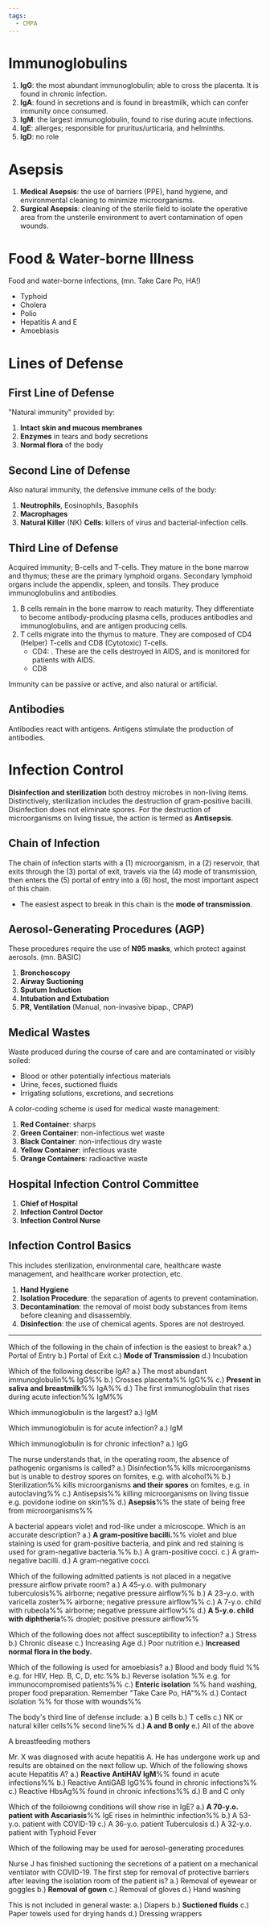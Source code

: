 ```yaml
---
tags:
  - CMPA
---
```

# Immunoglobulins
1. **IgG**: the most abundant immunoglobulin; able to cross the placenta. It is found in chronic infection.
2. **IgA**: found in secretions and is found in breastmilk, which can confer immunity once consumed.
3. **IgM**: the largest immunoglobulin, found to rise during acute infections.
4. **IgE**: allerges; responsible for pruritus/urticaria, and helminths.
5. **IgD**: no role
# Asepsis
1. **Medical Asepsis**: the use of barriers (PPE), hand hygiene, and environmental cleaning to minimize microorganisms.
2. **Surgical Asepsis**: cleaning of the sterile field to isolate the operative area from the unsterile environment to avert contamination of open wounds.
# Food & Water-borne Illness
Food and water-borne infections, (mn. Take Care Po, HA!)
- Typhoid
- Cholera
- Polio
- Hepatitis A and E
- Amoebiasis
# Lines of Defense
## First Line of Defense
"Natural immunity" provided by:
1. **Intact skin and mucous membranes**
2. **Enzymes** in tears and body secretions
3. **Normal flora** of the body
## Second Line of Defense
Also natural immunity, the defensive immune cells of the body:
1. **Neutrophils**, Eosinophils, Basophils
2. **Macrophages**
3. **Natural Killer** (NK) **Cells**: killers of virus and bacterial-infection cells.
## Third Line of Defense
Acquired immunity; B-cells and T-cells. They mature in the bone marrow and thymus; these are the primary lymphoid organs. Secondary lymphoid organs include the appendix, spleen, and tonsils. They produce immunoglobulins and antibodies.
1. B cells remain in the bone marrow to reach maturity. They differentiate to become antibody-producing plasma cells, produces antibodies and immunoglobulins, and are antigen producing cells.
2. T cells migrate into the thymus to mature. They are composed of CD4 (Helper) T-cells and CD8 (Cytotoxic) T-cells.
	- CD4: . These are the cells destroyed in AIDS, and is monitored for patients with AIDS.
	- CD8

Immunity can be passive or active, and also natural or artificial.
## Antibodies
Antibodies react with antigens. Antigens stimulate the production of antibodies.
# Infection Control
**Disinfection and sterilization** both destroy microbes in non-living items. Distinctively, sterilization includes the destruction of gram-positive bacilli. Disinfection does not eliminate spores. For the destruction of microorganisms on living tissue, the action is termed as **Antisepsis**.
## Chain of Infection
The chain of infection starts with a (1) microorganism, in a (2) reservoir, that exits through the (3) portal of exit, travels via the (4) mode of transmission, then enters the (5) portal of entry into a (6) host, the most important aspect of this chain.
- The easiest aspect to break in this chain is the **mode of transmission**.
## Aerosol-Generating Procedures (AGP)
These procedures require the use of **N95 masks**, which protect against aerosols. (mn. BASIC)
1. **Bronchoscopy**
2. **Airway Suctioning**
3. **Sputum Induction**
4. **Intubation and Extubation**
5. **PR, Ventilation** (Manual, non-invasive bipap., CPAP)
## Medical Wastes
Waste produced during the course of care and are contaminated or visibly soiled:
- Blood or other potentially infectious materials
- Urine, feces, suctioned fluids
- Irrigating solutions, excretions, and secretions

A color-coding scheme is used for medical waste management:
1. **Red Container**: sharps
2. **Green Container**: non-infectious wet waste
3. **Black Container**: non-infectious dry waste
4. **Yellow Container**: infectious waste
5. **Orange Containers**: radioactive waste
## Hospital Infection Control Committee
1. **Chief of Hospital**
2. **Infection Control Doctor**
3. **Infection Control Nurse**
## Infection Control Basics
This includes sterilization, environmental care, healthcare waste management, and healthcare worker protection, etc.
1. **Hand Hygiene**
2. **Isolation Procedure**: the separation of agents to prevent contamination.
3. **Decontamination**: the removal of moist body substances from items before cleaning and disassembly.
4. **Disinfection**: the use of chemical agents. Spores are not destroyed.
___
Which of the following in the chain of infection is the easiest to break?
a.) Portal of Entry
b.) Portal of Exit
c.) **Mode of Transmission**
d.) Incubation

Which of the following describe IgA?
a.) The most abundant immunoglobulin%% IgG%%
b.) Crosses placenta%% IgG%%
c.) **Present in saliva and breastmilk**%% IgA%%
d.) The first immunoglobulin that rises during acute infection%% IgM%%

Which immunoglobulin is the largest?
a.) IgM

Which immunoglobulin is for acute infection?
a.) IgM

Which immunoglobulin is for chronic infection?
a.) IgG

The nurse understands that, in the operating room, the absence of pathogenic organisms is called?
a.) Disinfection%% kills microorganisms but is unable to destroy spores on fomites, e.g. with alcohol%%
b.) Sterilization%% kills microorganisms **and their spores** on fomites, e.g. in autoclaving%%
c.) Antisepsis%% killing microorganisms on living tissue e.g. povidone iodine on skin%%
d.) **Asepsis**%% the state of being free from microorganisms%%

A bacterial appears violet and rod-like under a microscope. Which is an accurate description?
a.) **A gram-positive bacilli.**%% violet and blue staining is used for gram-positive bacteria, and pink and red staining is used for gram-negative bacteria.%%
b.) A gram-positive cocci.
c.) A gram-negative bacilli.
d.) A gram-negative cocci.

Which of the following admitted patients is not placed in a negative pressure airflow private room?
a.) A 45-y.o. with pulmonary tuberculosis%% airborne; negative pressure airflow%%
b.) A 23-y.o. with varicella zoster%% airborne; negative pressure airflow%%
c.) A 7-y.o. child with rubeola%% airborne; negative pressure airflow%%
d.) **A 5-y.o. child with diphtheria**%% droplet; positive pressure airflow%%

Which of the following does not affect susceptibility to infection?
a.) Stress
b.) Chronic disease
c.) Increasing Age
d.) Poor nutrition
e.) **Increased normal flora in the body.**

Which of the following is used for amoebiasis?
a.) Blood and body fluid %% e.g. for HIV, Hep. B, C, D, etc.%%
b.) Reverse isolation %% e.g. for immunocompromised patients%%
c.) **Enteric isolation** %% hand washing, proper food preparation. Remember "Take Care Po, HA"%%
d.) Contact isolation %% for those with wounds%%

The body's third line of defense include:
a.) B cells
b.) T cells
c.) NK or natural killer cells%% second line%%
d.) **A and B only**
e.) All of the above

A breastfeeding mothers

Mr. X was diagnosed with acute hepatitis A. He has undergone work up and results are obtained on the next follow up. Which of the following shows acute Hepatitis A?
a.) **Reactive AntiHAV IgM**%% found in acute infections%%
b.) Reactive AntiGAB IgG%% found in chronic infections%%
c.) Reactive HbsAg%% found in chronic infections%%
d.) B and C only

Which of the folloiowng conditions will show rise in IgE?
a.) **A 70-y.o. patient with Ascariasis**%% IgE rises in helminthic infection%%
b.) A 53-y.o. patient with COVID-19
c.) A 36-y.o. patient Tuberculosis
d.) A 32-y.o. patient with Typhoid Fever

Which of the following may be used for aerosol-generating procedures

Nurse J has finished suctioning the secretions of a patient on a mechanical ventilator with COVID-19. The first step for removal of protective barriers after leaving the isolation room of the patient is?
a.) Removal of eyewear or goggles
b.) **Removal of gown**
c.) Removal of gloves
d.) Hand washing

This is not included in general waste:
a.) Diapers
b.) **Suctioned fluids**
c.) Paper towels used for drying hands
d.) Dressing wrappers

